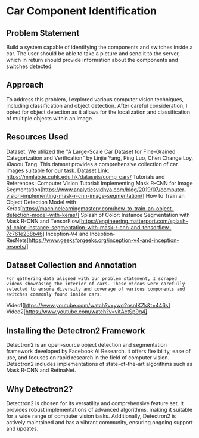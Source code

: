 # Car Component Identification 
## Problem Statement
Build a system capable of identifying the components and switches inside a car. The user should be able to take a picture and send it to the server, which in return should provide information about the components and switches detected.

## Approach
To address this problem, I explored various computer vision techniques, including classification and object detection. After careful consideration, I opted for object detection as it allows for the localization and classification of multiple objects within an image.

## Resources Used 
Dataset: We utilized the "A Large-Scale Car Dataset for Fine-Grained Categorization and Verification" by Linjie Yang, Ping Luo, Chen Change Loy, Xiaoou Tang. This dataset provides a comprehensive collection of car images suitable for our task.
Dataset Link: https://mmlab.ie.cuhk.edu.hk/datasets/comp_cars/
Tutorials and References:
  Computer Vision Tutorial: Implementing Mask R-CNN for Image Segmentation[https://www.analyticsvidhya.com/blog/2019/07/computer-vision-implementing-mask-r-cnn-image-segmentation/]
  How to Train an Object Detection Model with Keras[https://machinelearningmastery.com/how-to-train-an-object-detection-model-with-keras/]
  Splash of Color: Instance Segmentation with Mask R-CNN and TensorFlow[https://engineering.matterport.com/splash-of-color-instance-segmentation-with-mask-r-cnn-and-tensorflow-7c761e238b46]
  Inception-V4 and Inception-ResNets[https://www.geeksforgeeks.org/inception-v4-and-inception-resnets/]


  ## Dataset Collection and Annotation
    For gathering data aligned with our problem statement, I scraped videos showcasing the interior of cars. These videos were carefully selected to ensure diversity and coverage of various components and switches commonly found inside cars.

Video1[https://www.youtube.com/watch?v=ywo2osnIKZk&t=446s]
Video2[https://www.youtube.com/watch?v=vitActSp9g4]

## Installing the Detectron2 Framework
  Detectron2 is an open-source object detection and segmentation framework developed by Facebook AI Research. It offers flexibility, ease of use, and focuses on rapid research in the field of computer vision. Detectron2 includes implementations of state-of-the-art algorithms such as Mask R-CNN and RetinaNet.

## Why Detectron2?
  Detectron2 is chosen for its versatility and comprehensive feature set. It provides robust implementations of advanced algorithms, making it suitable for a wide range of computer vision tasks. Additionally, Detectron2 is actively maintained and has a vibrant community, ensuring ongoing support and updates.
  
  

  
